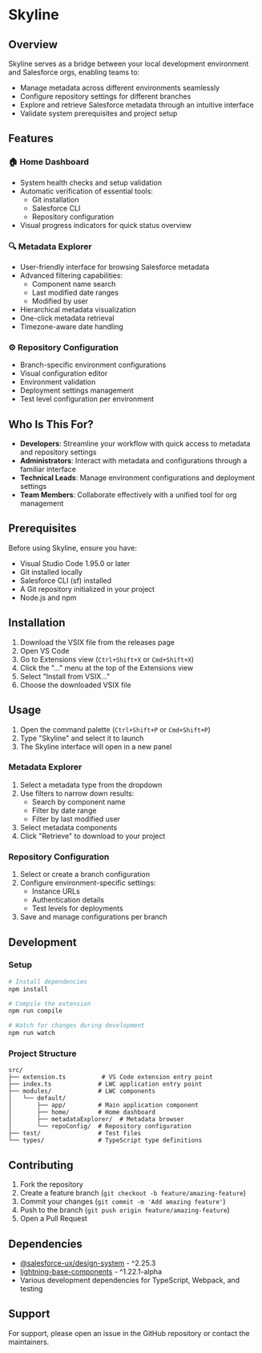# Skyline

## Overview

Skyline serves as a bridge between your local development environment and Salesforce orgs, enabling teams to:

- Manage metadata across different environments seamlessly
- Configure repository settings for different branches
- Explore and retrieve Salesforce metadata through an intuitive interface
- Validate system prerequisites and project setup

## Features

### 🏠 Home Dashboard

- System health checks and setup validation
- Automatic verification of essential tools:
  - Git installation
  - Salesforce CLI
  - Repository configuration
- Visual progress indicators for quick status overview

### 🔍 Metadata Explorer

- User-friendly interface for browsing Salesforce metadata
- Advanced filtering capabilities:
  - Component name search
  - Last modified date ranges
  - Modified by user
- Hierarchical metadata visualization
- One-click metadata retrieval
- Timezone-aware date handling

### ⚙️ Repository Configuration

- Branch-specific environment configurations
- Visual configuration editor
- Environment validation
- Deployment settings management
- Test level configuration per environment

## Who Is This For?

- **Developers**: Streamline your workflow with quick access to metadata and repository settings
- **Administrators**: Interact with metadata and configurations through a familiar interface
- **Technical Leads**: Manage environment configurations and deployment settings
- **Team Members**: Collaborate effectively with a unified tool for org management

## Prerequisites

Before using Skyline, ensure you have:

- Visual Studio Code 1.95.0 or later
- Git installed locally
- Salesforce CLI (sf) installed
- A Git repository initialized in your project
- Node.js and npm

## Installation

1. Download the VSIX file from the releases page
2. Open VS Code
3. Go to Extensions view (`Ctrl+Shift+X` or `Cmd+Shift+X`)
4. Click the "..." menu at the top of the Extensions view
5. Select "Install from VSIX..."
6. Choose the downloaded VSIX file

## Usage

1. Open the command palette (`Ctrl+Shift+P` or `Cmd+Shift+P`)
2. Type "Skyline" and select it to launch
3. The Skyline interface will open in a new panel

### Metadata Explorer

1. Select a metadata type from the dropdown
2. Use filters to narrow down results:
   - Search by component name
   - Filter by date range
   - Filter by last modified user
3. Select metadata components
4. Click "Retrieve" to download to your project

### Repository Configuration

1. Select or create a branch configuration
2. Configure environment-specific settings:
   - Instance URLs
   - Authentication details
   - Test levels for deployments
3. Save and manage configurations per branch

## Development

### Setup

```bash
# Install dependencies
npm install

# Compile the extension
npm run compile

# Watch for changes during development
npm run watch
```

### Project Structure

```
src/
├── extension.ts          # VS Code extension entry point
├── index.ts             # LWC application entry point
├── modules/             # LWC components
│   └── default/
│       ├── app/         # Main application component
│       ├── home/        # Home dashboard
│       ├── metadataExplorer/  # Metadata browser
│       └── repoConfig/  # Repository configuration
├── test/                # Test files
└── types/               # TypeScript type definitions
```

## Contributing

1. Fork the repository
2. Create a feature branch (`git checkout -b feature/amazing-feature`)
3. Commit your changes (`git commit -m 'Add amazing feature'`)
4. Push to the branch (`git push origin feature/amazing-feature`)
5. Open a Pull Request

## Dependencies

- [@salesforce-ux/design-system](https://www.npmjs.com/package/@salesforce-ux/design-system) - ^2.25.3
- [lightning-base-components](https://www.npmjs.com/package/lightning-base-components) - ^1.22.1-alpha
- Various development dependencies for TypeScript, Webpack, and testing

## Support

For support, please open an issue in the GitHub repository or contact the maintainers.
